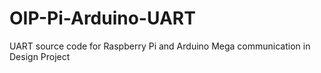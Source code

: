 # OIP-Pi-Arduino-UART
UART source code for Raspberry Pi and Arduino Mega communication in Design Project
